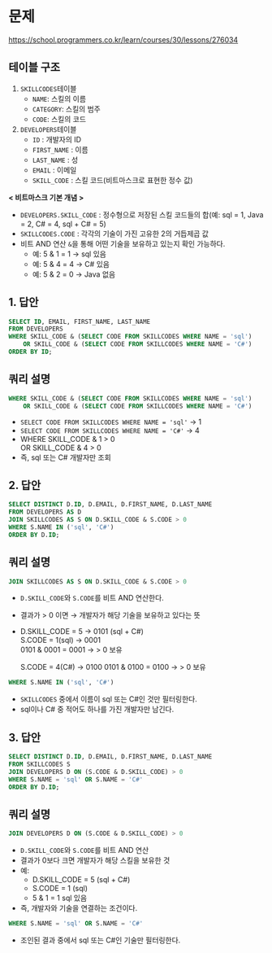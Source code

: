 # 문제
<https://school.programmers.co.kr/learn/courses/30/lessons/276034>

## 테이블 구조

1. `SKILLCODES`테이블
    - `NAME`: 스킬의 이름
    - `CATEGORY`: 스킬의 범주
    - `CODE`: 스킬의 코드
2. `DEVELOPERS`테이블
    - `ID` : 개발자의 ID
    - `FIRST_NAME` : 이름
    - `LAST_NAME` : 성
    - `EMAIL` : 이메일
    - `SKILL_CODE` : 스킬 코드(비트마스크로 표현한 정수 값)

**< 비트마스크 기본 개념 >**

- `DEVELOPERS.SKILL_CODE` : 정수형으로 저장된 스킬 코드들의 합(예: sql = 1, Java = 2, C# = 4, sql + C# = 5)
- `SKILLCODES.CODE` : 각각의 기술이 가진 고유한 2의 거듭제곱 값
- 비트 AND 연산 `&`을 통해 어떤 기술을 보유하고 있는지 확인 가능하다.
    + 예: 5 & 1 = 1 → sql 있음
    + 예: 5 & 4 = 4 → C# 있음
    + 예: 5 & 2 = 0 → Java 없음

## 1. 답안


```sql
SELECT ID, EMAIL, FIRST_NAME, LAST_NAME
FROM DEVELOPERS
WHERE SKILL_CODE & (SELECT CODE FROM SKILLCODES WHERE NAME = 'sql')
    OR SKILL_CODE & (SELECT CODE FROM SKILLCODES WHERE NAME = 'C#')
ORDER BY ID;
```

## 쿼리 설명


```sql
WHERE SKILL_CODE & (SELECT CODE FROM SKILLCODES WHERE NAME = 'sql')
    OR SKILL_CODE & (SELECT CODE FROM SKILLCODES WHERE NAME = 'C#')
```

- `SELECT CODE FROM SKILLCODES WHERE NAME = 'sql'` → 1
- `SELECT CODE FROM SKILLCODES WHERE NAME = 'C#'` → 4
- WHERE SKILL_CODE & 1 > 0   
    OR SKILL_CODE & 4 > 0
- 즉, sql 또는 C# 개발자만 조회

## 2. 답안


```sql
SELECT DISTINCT D.ID, D.EMAIL, D.FIRST_NAME, D.LAST_NAME
FROM DEVELOPERS AS D
JOIN SKILLCODES AS S ON D.SKILL_CODE & S.CODE > 0
WHERE S.NAME IN ('sql', 'C#')
ORDER BY D.ID;
```

## 쿼리 설명


```sql
JOIN SKILLCODES AS S ON D.SKILL_CODE & S.CODE > 0
```

- `D.SKILL_CODE`와 `S.CODE`를 비트 AND 연산한다.
- 결과가 > 0 이면 → 개발자가 해당 기술을 보유하고 있다는 뜻
- D.SKILL_CODE = 5 → 0101 (sql + C#)   
  S.CODE = 1(sql) → 0001   
  0101 & 0001 = 0001 → > 0 보유

  S.CODE = 4(C#) → 0100
  0101 & 0100 = 0100 → > 0 보유


```sql
WHERE S.NAME IN ('sql', 'C#')
```

- `SKILLCODES` 중에서 이름이 sql 또는 C#인 것만 필터링한다.
- sql이나 C# 중 적어도 하나를 가진 개발자만 남긴다.

## 3. 답안


```sql
SELECT DISTINCT D.ID, D.EMAIL, D.FIRST_NAME, D.LAST_NAME
FROM SKILLCODES S
JOIN DEVELOPERS D ON (S.CODE & D.SKILL_CODE) > 0
WHERE S.NAME = 'sql' OR S.NAME = 'C#'
ORDER BY D.ID;
```

## 쿼리 설명


```sql
JOIN DEVELOPERS D ON (S.CODE & D.SKILL_CODE) > 0
```

- `D.SKILL_CODE`와 `S.CODE`를 비트 AND 연산
- 결과가 0보다 크면 개발자가 해당 스킬을 보유한 것
- 예:
    + D.SKILL_CODE = 5 (sql + C#)
    + S.CODE = 1 (sql)
    + 5 & 1 = 1 sql 있음
- 즉, 개발자와 기술을 연결하는 조건이다.


```sql
WHERE S.NAME = 'sql' OR S.NAME = 'C#'
```

- 조인된 결과 중에서 sql 또는 C#인 기술만 필터링한다.
